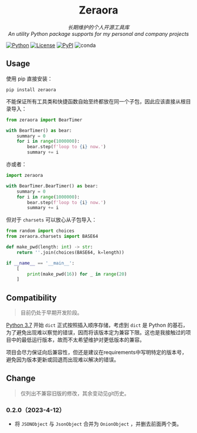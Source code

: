 <h1 align="center" style="padding-top: 32px">Zeraora</h1>

<div align="center"><i>长期维护的个人开源工具库<br>An utility Python package supports for my personal and company projects</i></div>

[![Python](https://img.shields.io/badge/Python-3.7%20%2B-blue.svg?logo=python&logoColor=yellow)](https://docs.python.org/zh-cn/3/whatsnew/index.html) [![License](https://img.shields.io/badge/License-MIT-purple.svg)](https://en.wikipedia.org/wiki/MIT_License) [![PyPI](https://img.shields.io/pypi/v/zeraora?color=darkgreen&label=PyPI)](https://pypi.org/project/Zeraora/) ![conda](https://img.shields.io/conda/v/conda-forge/zeraora)

## Usage

使用 pip 直接安装：

```shell
pip install zeraora
```

不能保证所有工具类和快捷函数自始至终都放在同一个子包，因此应该直接从根目录导入：

```python
from zeraora import BearTimer

with BearTimer() as bear:
    summary = 0
    for i in range(1000000):
        bear.step(f'loop to {i} now.')
        summary += i
```

亦或者：

```python
import zeraora

with BearTimer.BearTimer() as bear:
    summary = 0
    for i in range(1000000):
        bear.step(f'loop to {i} now.')
        summary += i
```

但对于 `charsets` 可以放心从子包导入：

```python
from random import choices
from zeraora.charsets import BASE64

def make_pwd(length: int) -> str:
    return ''.join(choices(BASE64, k=length))

if __name__ == '__main__':
    [
        print(make_pwd(16)) for _ in range(20)
    ]
```

## Compatibility

> 目前仍处于早期开发阶段。

[Python 3.7](https://docs.python.org/zh-cn/3/whatsnew/3.7.html#summary-release-highlights) 开始 `dict` 正式按照插入顺序存储，考虑到 `dict` 是 Python 的基石，为了避免出现难以察觉的错误，因而将该版本定为兼容下限。这也是我接触过的项目中的最低运行版本，故而不太希望维护对更低版本的兼容。

项目会尽力保证向后兼容性，但还是建议在requirements中写明特定的版本号，避免因为版本更新或回退而出现难以解决的错误。

## Change

> 仅列出不兼容旧版的修改，其余变动见git历史。

### 0.2.0（2023-4-12）

- 将 `JSONObject` 与 `JsonObject` 合并为 `OnionObject` ，并删去前面两个类。
